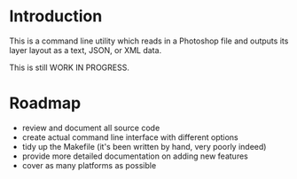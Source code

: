 Introduction
============

This is a command line utility which reads in a Photoshop file and
outputs its layer layout as a text, JSON, or XML data.

This is still WORK IN PROGRESS.


Roadmap
=======

* review and document all source code
* create actual command line interface with different options
* tidy up the Makefile (it's been written by hand, very poorly indeed)
* provide more detailed documentation on adding new features
* cover as many platforms as possible